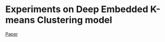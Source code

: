 # Experiments on Deep Embedded K-means Clustering model
[Paper](https://arxiv.org/pdf/2109.15149.pdf)

